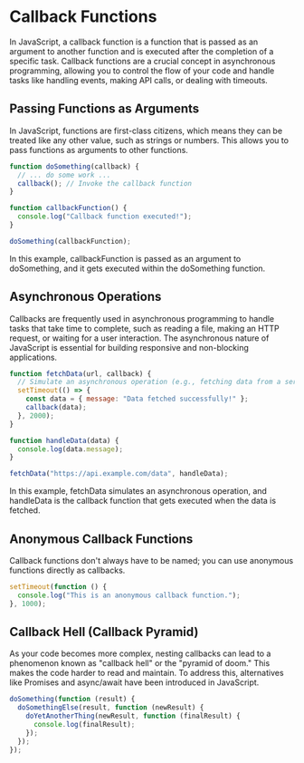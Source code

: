 # Callback Functions

In JavaScript, a callback function is a function that is passed as an argument to another function and is executed after the completion of a specific task. Callback functions are a crucial concept in asynchronous programming, allowing you to control the flow of your code and handle tasks like handling events, making API calls, or dealing with timeouts.

## Passing Functions as Arguments

In JavaScript, functions are first-class citizens, which means they can be treated like any other value, such as strings or numbers. This allows you to pass functions as arguments to other functions.

```js
function doSomething(callback) {
  // ... do some work ...
  callback(); // Invoke the callback function
}

function callbackFunction() {
  console.log("Callback function executed!");
}

doSomething(callbackFunction);
```

In this example, callbackFunction is passed as an argument to doSomething, and it gets executed within the doSomething function.

## Asynchronous Operations

Callbacks are frequently used in asynchronous programming to handle tasks that take time to complete, such as reading a file, making an HTTP request, or waiting for a user interaction. The asynchronous nature of JavaScript is essential for building responsive and non-blocking applications.

```js
function fetchData(url, callback) {
  // Simulate an asynchronous operation (e.g., fetching data from a server)
  setTimeout(() => {
    const data = { message: "Data fetched successfully!" };
    callback(data);
  }, 2000);
}

function handleData(data) {
  console.log(data.message);
}

fetchData("https://api.example.com/data", handleData);
```

In this example, fetchData simulates an asynchronous operation, and handleData is the callback function that gets executed when the data is fetched.

## Anonymous Callback Functions

Callback functions don't always have to be named; you can use anonymous functions directly as callbacks.

```js
setTimeout(function () {
  console.log("This is an anonymous callback function.");
}, 1000);
```

## Callback Hell (Callback Pyramid)

As your code becomes more complex, nesting callbacks can lead to a phenomenon known as "callback hell" or the "pyramid of doom." This makes the code harder to read and maintain. To address this, alternatives like Promises and async/await have been introduced in JavaScript.

```js
doSomething(function (result) {
  doSomethingElse(result, function (newResult) {
    doYetAnotherThing(newResult, function (finalResult) {
      console.log(finalResult);
    });
  });
});
```
